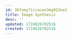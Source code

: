 ```yaml
---
id: 30fomy7iiracen3mg922ne2
title: Image Synthesis
desc: ''
updated: 1724626782516
created: 1724626782516
---
```

